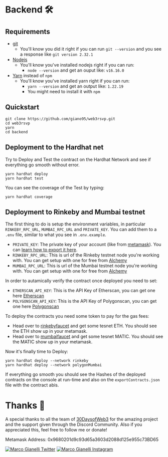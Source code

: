 # Backend 🛠

## Requirements

-   [git](https://git-scm.com/book/en/v2/Getting-Started-Installing-Git)
    -   You'll know you did it right if you can run `git --version` and you see a response like `git version 2.32.1`
-   [Nodejs](https://nodejs.org/en/)
    -   You'll know you've installed nodejs right if you can run:
        -   `node --version` and get an ouput like: `v16.16.0`
-   [Yarn](https://classic.yarnpkg.com/lang/en/docs/install/) instead of `npm`
    -   You'll know you've installed yarn right if you can run:
        -   `yarn --version` and get an output like: `1.22.19`
        -   You might need to install it with `npm`

## Quickstart

```
git clone https://github.com/giano95/web3rsvp.git
cd web3rsvp
yarn
cd backend
```

## Deployment to the Hardhat net

Try to Deploy and Test the contract on the Hardhat Network and see if everything go smooth without error.

```
yarn hardhat deploy
yarn hardhat test
```

You can see the coverage of the Test by typing:

```
yarn hardhat coverage
```

## Deployment to Rinkeby and Mumbai testnet

The first thing to do is setup the environment variables, in particular `RINKEBY_RPC_URL`, `MUMBAI_RPC_URL` and `PRIVATE_KEY`. You can add them to a `.env` file, similar to what you see in `.env.example`.

-   `PRIVATE_KEY`: The private key of your account (like from [metamask](https://metamask.io/)). You can [learn how to export it here](https://metamask.zendesk.com/hc/en-us/articles/360015289632-How-to-Export-an-Account-Private-Key).
-   `RINKEBY_RPC_URL`: This is url of the Rinkeby testnet node you're working with. You can get setup with one for free from [Alchemy](https://alchemy.com/?a=673c802981)
-   `MUMBAI_RPC_URL`: This is url of the Mumbai testnet node you're working with. You can get setup with one for free from [Alchemy](https://alchemy.com/?a=673c802981)

In order to autamically verify the contract once deployed you need to set:

-   `ETHERSCAN_API_KEY`: This is the API Key of Etherscan, you can get one here [Etherscan](https://etherscan.io/myapikey)
-   `POLYGONSCAN_API_KEY`: This is the API Key of Polygonscan, you can get one here [Polygonscan](https://polygonscan.com/myapikey)

To deploy the contracts you need some token to pay for the gas fees:

-   Head over to [rinkebyfaucet](https://rinkebyfaucet.com/) and get some tesnet ETH. You should see the ETH show up in your metamask.
-   Head over to [mumbaifaucet](https://mumbaifaucet.com/) and get some tesnet MATIC. You should see the MATIC show up in your metamask.

Now it's finally time to Deploy:

```
yarn hardhat deploy --network rinkeby
yarn hardhat deploy --network polygonMumbai
```

If everything go smooth you should see the Hashes of the deployed contracts on the console at run-time and also on the `exportContracts.json` file with the contract abis.

# Thanks 🎉

A special thanks to all the team of [30DaysofWeb3](https://www.30daysofweb3.xyz/) for the amazing project and the support given through the Discord Community. Also if you appreciated this, feel free to follow me or donate!

Metamask Address: 0x9680201d9c93d65a3603d2088d125e955c73BD65

[![Marco Gianelli Twitter](https://img.shields.io/badge/Twitter-1DA1F2?style=for-the-badge&logo=twitter&logoColor=white)](https://twitter.com/ERC_721Holder)
[![Marco Gianelli Instagram](https://img.shields.io/badge/Instagram-E4405F?style=for-the-badge&logo=instagram&logoColor=white)](https://www.instagram.com/marco_gianelli_ifbbbro/)
